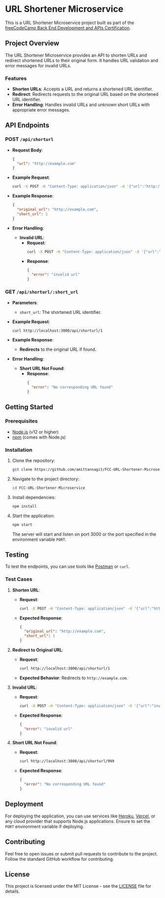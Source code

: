 # URL Shortener Microservice

This is a URL Shortener Microservice project built as part of the [freeCodeCamp Back End Development and APIs Certification](https://www.freecodecamp.org/learn/back-end-development-and-apis/back-end-development-and-apis-projects/url-shortener-microservice).

## Project Overview

The URL Shortener Microservice provides an API to shorten URLs and redirect shortened URLs to their original form. It handles URL validation and error messages for invalid URLs.

### Features

- **Shorten URLs**: Accepts a URL and returns a shortened URL identifier.
- **Redirect**: Redirects requests to the original URL based on the shortened URL identifier.
- **Error Handling**: Handles invalid URLs and unknown short URLs with appropriate error messages.

## API Endpoints

### POST `/api/shorturl`

- **Request Body**:
  ```json
  {
    "url": "http://example.com"
  }
  ```

- **Example Request**:
  ```bash
  curl -X POST -H "Content-Type: application/json" -d '{"url":"http://example.com"}' http://localhost:3000/api/shorturl
  ```

- **Example Response**:
  ```json
  {
    "original_url": "http://example.com",
    "short_url": 1
  }
  ```

- **Error Handling**:
  - **Invalid URL**:
    - **Request**:
      ```bash
      curl -X POST -H "Content-Type: application/json" -d '{"url":"invalid-url"}' http://localhost:3000/api/shorturl
      ```
    - **Response**:
      ```json
      {
        "error": "invalid url"
      }
      ```

### GET `/api/shorturl/:short_url`

- **Parameters**:
  - `short_url`: The shortened URL identifier.

- **Example Request**:
  ```bash
  curl http://localhost:3000/api/shorturl/1
  ```

- **Example Response**:
  - **Redirects** to the original URL if found.

- **Error Handling**:
  - **Short URL Not Found**:
    - **Response**:
      ```json
      {
        "error": "No corresponding URL found"
      }
      ```

## Getting Started

### Prerequisites

- [Node.js](https://nodejs.org/) (v12 or higher)
- [npm](https://www.npmjs.com/) (comes with Node.js)

### Installation

1. Clone the repository:

    ```bash
    git clone https://github.com/amittannagit/FCC-URL-Shortener-Microservice.git
    ```

2. Navigate to the project directory:

    ```bash
    cd FCC-URL-Shortener-Microservice
    ```

3. Install dependencies:

    ```bash
    npm install
    ```

4. Start the application:

    ```bash
    npm start
    ```

    The server will start and listen on port 3000 or the port specified in the environment variable `PORT`.

## Testing

To test the endpoints, you can use tools like [Postman](https://www.postman.com/) or `curl`.

### Test Cases

1. **Shorten URL**:
    - **Request**:
      ```bash
      curl -X POST -H "Content-Type: application/json" -d '{"url":"http://example.com"}' http://localhost:3000/api/shorturl
      ```
    - **Expected Response**:
      ```json
      {
        "original_url": "http://example.com",
        "short_url": 1
      }
      ```

2. **Redirect to Original URL**:
    - **Request**:
      ```bash
      curl http://localhost:3000/api/shorturl/1
      ```
    - **Expected Behavior**:
      Redirects to `http://example.com`.

3. **Invalid URL**:
    - **Request**:
      ```bash
      curl -X POST -H "Content-Type: application/json" -d '{"url":"invalid-url"}' http://localhost:3000/api/shorturl
      ```
    - **Expected Response**:
      ```json
      {
        "error": "invalid url"
      }
      ```

4. **Short URL Not Found**:
    - **Request**:
      ```bash
      curl http://localhost:3000/api/shorturl/999
      ```
    - **Expected Response**:
      ```json
      {
        "error": "No corresponding URL found"
      }
      ```

## Deployment

For deploying the application, you can use services like [Heroku](https://www.heroku.com/), [Vercel](https://vercel.com/), or any cloud provider that supports Node.js applications. Ensure to set the `PORT` environment variable if deploying.

## Contributing

Feel free to open issues or submit pull requests to contribute to the project. Follow the standard GitHub workflow for contributing.

## License

This project is licensed under the MIT License - see the [LICENSE](LICENSE) file for details.
